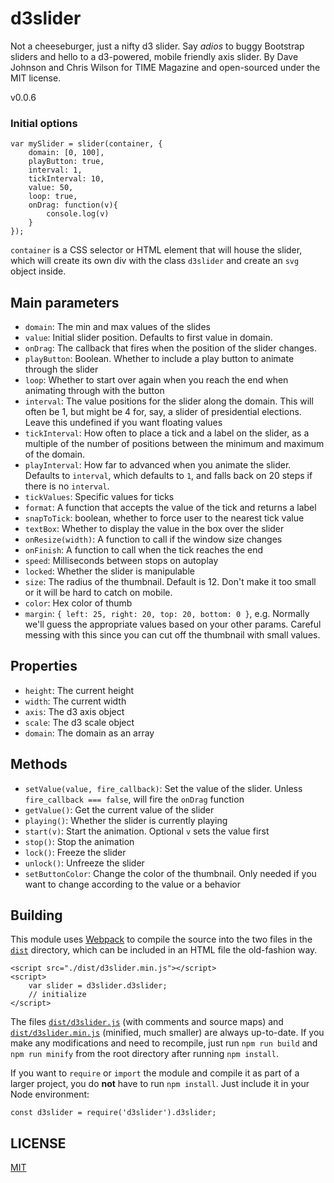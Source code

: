 d3slider
========

Not a cheeseburger, just a nifty d3 slider. Say *adios* to buggy Bootstrap sliders and hello to a d3-powered, mobile friendly axis slider. By Dave Johnson and Chris Wilson for TIME Magazine and open-sourced under the MIT license.

v0.0.6

### Initial options

	var mySlider = slider(container, {
		domain: [0, 100],
		playButton: true,
		interval: 1,
		tickInterval: 10,
		value: 50,
		loop: true,
		onDrag: function(v){
			console.log(v)
		}
	});		

`container` is a CSS selector or HTML element that will house the slider, which will create its own div with the class `d3slider` and create an `svg` object inside.

## Main parameters
+ `domain`: The min and max values of the slides
+ `value`: Initial slider position. Defaults to first value in domain.
+ `onDrag`: The callback that fires when the position of the slider changes.
+ `playButton`: Boolean. Whether to include a play button to animate through the slider
+ `loop`: Whether to start over again when you reach the end when animating through with the button
+ `interval`: The value positions for the slider along the domain. This will often be 1, but might be 4 for, say, a slider of presidential elections. Leave this undefined if you want floating values
+ `tickInterval`: How often to place a tick and a label on the slider, as a multiple of the number of positions between the minimum and maximum of the domain.
+ `playInterval`: How far to advanced when you animate the slider. Defaults to `interval`, which defaults to `1`, and falls back on 20 steps if there is no `interval`.
+ `tickValues`: Specific values for ticks
+ `format`: A function that accepts the value of the tick and returns a label
+ `snapToTick`: boolean, whether to force user to the nearest tick value
+ `textBox`: Whether to display the value in the box over the slider
+ `onResize(width)`: A function to call if the window size changes
+ `onFinish`: A function to call when the tick reaches the end
+ `speed`: Milliseconds between stops on autoplay
+ `locked`: Whether the slider is manipulable
+ `size`: The radius of the thumbnail. Default is 12. Don't make it too small or it will be hard to catch on mobile.
+ `color`: Hex color of thumb
+ `margin`: `{ left: 25, right: 20, top: 20, bottom: 0 }`, e.g. Normally we'll guess the appropriate values based on your other params. Careful messing with this since you can cut off the thumbnail with small values.

## Properties
+ `height`: The current height
+ `width`: The current width
+ `axis`: The d3 axis object
+ `scale`: The d3 scale object
+ `domain`: The domain as an array

## Methods
+ `setValue(value, fire_callback)`: Set the value of the slider. Unless `fire_callback === false`, will fire the `onDrag` function
+ `getValue()`: Get the current value of the slider
+ `playing()`: Whether the slider is currently playing 
+ `start(v)`: Start the animation. Optional `v` sets the value first				
+ `stop()`: Stop the animation
+ `lock()`: Freeze the slider
+ `unlock()`: Unfreeze the slider
+ `setButtonColor`: Change the color of the thumbnail. Only needed if you want to change according to the value or a behavior

## Building

This module uses [Webpack](https://webpack.js.org/) to compile the source into the two files in the [`dist`](/dist) directory, which can be included in an HTML file the old-fashion way.

	<script src="./dist/d3slider.min.js"></script>
	<script>
		var slider = d3slider.d3slider;
		// initialize
	</script>

The files [`dist/d3slider.js`](dist/d3slider.js) (with comments and source maps) and [`dist/d3slider.min.js`](dist/d3slider.js) (minified, much smaller) are always up-to-date. If you make any modifications and need to recompile, just run `npm run build` and `npm run minify` from the root directory after running `npm install`.

If you want to `require` or `import` the module and compile it as part of a larger project, you do **not** have to run `npm install`. Just include it in your Node environment:

	const d3slider = require('d3slider').d3slider;	

## LICENSE
[MIT](LICENSE.md)